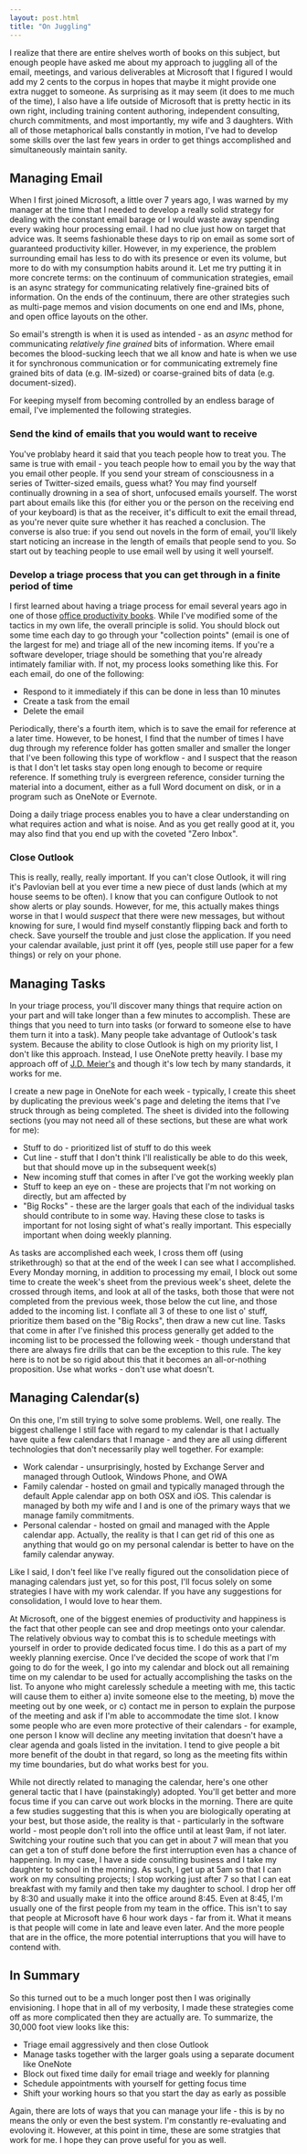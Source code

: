 ```yaml
---
layout: post.html
title: "On Juggling"
---
```


I realize that there are entire shelves worth of books on this subject, but enough people have asked me about my approach to juggling all of the email, meetings, and various deliverables at Microsoft that I figured I would add my 2 cents to the corpus in hopes that maybe it might provide one extra nugget to someone. As surprising as it may seem (it does to me much of the time), I also have a life outside of Microsoft that is pretty hectic in its own right, including training content authoring, independent consulting, church commitments, and most importantly, my wife and 3 daughters. With all of those metaphorical balls constantly in motion, I've had to develop some skills over the last few years in order to get things accomplished and simultaneously maintain sanity.

## Managing Email
When I first joined Microsoft, a little over 7 years ago, I was warned by my manager at the time that I needed to develop a really solid strategy for dealing with the constant email barage or I would waste away spending every waking hour processing email. I had no clue just how on target that advice was. It seems fashionable these days to rip on email as some sort of guaranteed productivity killer. However, in my experience, the problem surrounding email has less to do with its presence or even its volume, but more to do with my consumption habits around it. Let me try putting it in more concrete terms: on the continuum of communication strategies, email is an async strategy for communicating relatively fine-grained bits of information. On the ends of the continuum, there are other strategies such as multi-page memos and vision documents on one end and IMs, phone, and open office layouts on the other.

So email's strength is when it is used as intended - as an _async_ method for communicating _relatively fine grained_ bits of information. Where email becomes the blood-sucking leech that we all know and hate is when we use it for synchronous communication or for communicating extremely fine grained bits of data (e.g. IM-sized) or coarse-grained bits of data (e.g. document-sized).

For keeping myself from becoming controlled by an endless barage of email, I've implemented the following strategies.

### Send the kind of emails that you would want to receive
You've problaby heard it said that you teach people how to treat you. The same is true with email - you teach people how to email you by the way that you email other people. If you send your stream of consciousness in a series of Twitter-sized emails, guess what? You may find yourself continually drowning in a sea of short, unfocused emails yourself. The worst part about emails like this (for either you or the person on the receiving end of your keyboard) is that as the receiver, it's difficult to exit the email thread, as you're never quite sure whether it has reached a conclusion. The converse is also true: if you send out novels in the form of email, you'll likely start noticing an increase in the length of emails that people send to you. So start out by teaching people to use email well by using it well yourself.

### Develop a triage process that you can get through in a finite period of time
I first learned about having a triage process for email several years ago in one of those [office productivity books](http://www.amazon.com/Take-Back-Your-Life-Microsoft/dp/0735620407). While I've modified some of the tactics in my own life, the overall principle is solid. You should block out some time each day to go through your "collection points" (email is one of the largest for me) and triage all of the new incoming items. If you're a software developer, triage should be something that you're already intimately familiar with. If not, my process looks something like this. For each email, do one of the following:

* Respond to it immediately if this can be done in less than 10 minutes
* Create a task from the email
* Delete the email

Periodically, there's a fourth item, which is to save the email for reference at a later time. However, to be honest, I find that the number of times I have dug through my reference folder has gotten smaller and smaller the longer that I've been following this type of workflow - and I suspect that the reason is that I don't let tasks stay open long enough to become or require reference. If something truly is evergreen reference, consider turning the material into a document, either as a full Word document on disk, or in a program such as OneNote or Evernote.

Doing a daily triage process enables you to have a clear understanding on what requires action and what is noise. And as you get really good at it, you may also find that you end up with the coveted "Zero Inbox".

### Close Outlook
This is really, really, really important. If you can't close Outlook, it will ring it's Pavlovian bell at you ever time a new piece of dust lands (which at my house seems to be often). I know that you can configure Outlook to not show alerts or play sounds. However, for me, this actually makes things worse in that I would _suspect_ that there were new messages, but without knowing for sure, I would find myself constantly flipping back and forth to check. Save yourself the trouble and just close the application. If you need your calendar available, just print it off (yes, people still use paper for a few things) or rely on your phone.

## Managing Tasks
In your triage process, you'll discover many things that require action on your part and will take longer than a few minutes to accomplish. These are things that you need to turn into tasks (or forward to someone else to have them turn it into a task). Many people take advantage of Outlook's task system. Because the ability to close Outlook is high on my priority list, I don't like this approach. Instead, I use OneNote pretty heavily. I base my approach off of [J.D. Meier's](http://gettingresults.com/wiki/Main_Page) and though it's low tech by many standards, it works for me.

I create a new page in OneNote for each week - typically, I create this sheet by duplicating the previous week's page and deleting the items that I've struck through as being completed. The sheet is divided into the following sections (you may not need all of these sections, but these are what work for me): 

* Stuff to do - prioritized list of stuff to do this week
* Cut line - stuff that I don't think I'll realistically be able to do this week, but that should move up in the subsequent week(s)
* New incoming stuff that comes in after I've got the working weekly plan 
* Stuff to keep an eye on - these are projects that I'm not working on directly, but am affected by
* "Big Rocks" - these are the larger goals that each of the individual tasks should contribute to in some way. Having these close to tasks is important for not losing sight of what's really important. This especially important when doing weekly planning.

As tasks are accomplished each week, I cross them off (using strikethrough) so that at the end of the week I can see what I accomplished. Every Monday morning, in addition to processing my email, I block out some time to create the week's sheet from the previous week's sheet, delete the crossed through items, and look at all of the tasks, both those that were not completed from the previous week, those below the cut line, and those added to the incoming list. I conflate all 3 of these to one list o' stuff, prioritize them based on the "Big Rocks", then draw a new cut line. Tasks that come in after I've finished this process generally get added to the incoming list to be processed the following week - though understand that there are always fire drills that can be the exception to this rule. The key here is to not be so rigid about this that it becomes an all-or-nothing proposition. Use what works - don't use what doesn't.

## Managing Calendar(s)
On this one, I'm still trying to solve some problems. Well, one really. The biggest challenge I still face with regard to my calendar is that I actually have quite a few calendars that I manage - and they are all using different technologies that don't necessarily play well together. For example:

* Work calendar - unsurprisingly, hosted by Exchange Server and managed through Outlook, Windows Phone, and OWA
* Family calendar - hosted on gmail and typically managed through the default Apple calendar app on both OSX and iOS. This calendar is managed by both my wife and I and is one of the primary ways that we manage family commitments.
* Personal calendar - hosted on gmail and managed with the Apple calendar app. Actually, the reality is that I can get rid of this one as anything that would go on my personal calendar is better to have on the family calendar anyway.

Like I said, I don't feel like I've really figured out the consolidation piece of managing calendars just yet, so for this post, I'll focus solely on some strategies I have with my work calendar. If you have any suggestions for consolidation, I would love to hear them.

At Microsoft, one of the biggest enemies of productivity and happiness is the fact that other people can see and drop meetings onto your calendar. The relatively obvious way to combat this is to schedule meetings with yourself in order to provide dedicated focus time. I do this as a part of my weekly planning exercise. Once I've decided the scope of work that I'm going to do for the week, I go into my calendar and block out all remaining time on my calendar to be used for actually accomplishing the tasks on the list. To anyone who might carelessly schedule a meeting with me, this tactic will cause them to either a) invite someone else to the meeting, b) move the meeting out by one week, or c) contact me in person to explain the purpose of the meeting and ask if I'm able to accommodate the time slot. I know some people who are even more protective of their calendars - for example, one person I know will decline any meeting invitation that doesn't have a clear agenda and goals listed in the invitation. I tend to give people a bit more benefit of the doubt in that regard, so long as the meeting fits within my time boundaries, but do what works best for you.

While not directly related to managing the calendar, here's one other general tactic that I have (painstakingly) adopted. You'll get better and more focus time if you can carve out work blocks in the morning. There are quite a few studies suggesting that this is when you are biologically operating at your best, but those aside, the reality is that - particularly in the software world - most people don't roll into the office until at least 9am, if not later. Switching your routine such that you can get in about 7 will mean that you can get a ton of stuff done before the first interruption even has a chance of happening. In my case, I have a side consulting business and I take my daughter to school in the morning. As such, I get up at 5am so that I can work on my consulting projects; I stop working just after 7 so that I can eat breakfast with my family and then take my daughter to school. I drop her off by 8:30 and usually make it into the office around 8:45. Even at 8:45, I'm usually one of the first people from my team in the office. This isn't to say that people at Microsoft have 6 hour work days - far from it. What it means is that people will come in late and leave even later. And the more people that are in the office, the more potential interruptions that you will have to contend with. 

## In Summary
So this turned out to be a much longer post then I was originally envisioning. I hope that in all of my verbosity, I made these strategies come off as more complicated then they are actually are. To summarize, the 30,000 foot view looks like this: 

* Triage email aggressively and then close Outlook
* Manage tasks together with the larger goals using a separate document like OneNote
* Block out fixed time daily for email triage and weekly for planning
* Schedule appointments with yourself for getting focus time
* Shift your working hours so that you start the day as early as possible

Again, there are lots of ways that you can manage your life - this is by no means the only or even the best system. I'm constantly re-evaluating and evoloving it. However, at this point in time, these are some stratgies that work for me. I hope they can prove useful for you as well.
